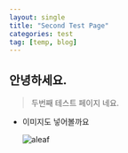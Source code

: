 ```yaml
---
layout: single
title: "Second Test Page"
categories: test
tag: [temp, blog]
---
```


## 안녕하세요.

> 두번째 테스트 페이지 네요.

* 이미지도 넣어볼까요

  ![aleaf](../../images/2022-06-06-second/aleaf.png)